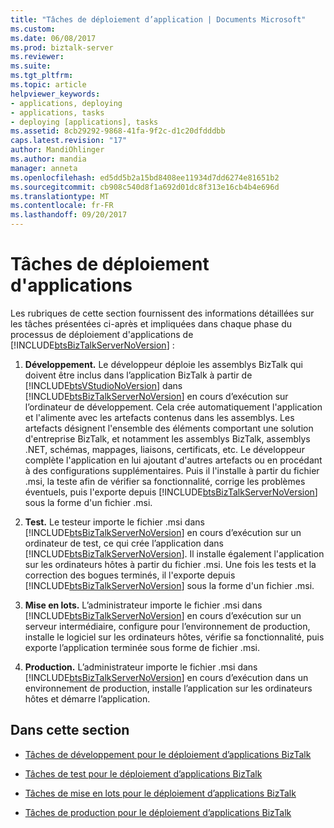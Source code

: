 ```yaml
---
title: "Tâches de déploiement d’application | Documents Microsoft"
ms.custom: 
ms.date: 06/08/2017
ms.prod: biztalk-server
ms.reviewer: 
ms.suite: 
ms.tgt_pltfrm: 
ms.topic: article
helpviewer_keywords:
- applications, deploying
- applications, tasks
- deploying [applications], tasks
ms.assetid: 8cb29292-9868-41fa-9f2c-d1c20dfdddbb
caps.latest.revision: "17"
author: MandiOhlinger
ms.author: mandia
manager: anneta
ms.openlocfilehash: ed5dd5b2a15bd8408ee11934d7dd6274e81651b2
ms.sourcegitcommit: cb908c540d8f1a692d01dc8f313e16cb4b4e696d
ms.translationtype: MT
ms.contentlocale: fr-FR
ms.lasthandoff: 09/20/2017
---
```

# <a name="application-deployment-tasks"></a>Tâches de déploiement d'applications
Les rubriques de cette section fournissent des informations détaillées sur les tâches présentées ci-après et impliquées dans chaque phase du processus de déploiement d'applications de [!INCLUDE[btsBizTalkServerNoVersion](../includes/btsbiztalkservernoversion-md.md)] :  
  
1.  **Développement.** Le développeur déploie les assemblys BizTalk qui doivent être inclus dans l’application BizTalk à partir de [!INCLUDE[btsVStudioNoVersion](../includes/btsvstudionoversion-md.md)] dans [!INCLUDE[btsBizTalkServerNoVersion](../includes/btsbiztalkservernoversion-md.md)] en cours d’exécution sur l’ordinateur de développement. Cela crée automatiquement l'application et l'alimente avec les artefacts contenus dans les assemblys. Les artefacts désignent l'ensemble des éléments comportant une solution d'entreprise BizTalk, et notamment les assemblys BizTalk, assemblys .NET, schémas, mappages, liaisons, certificats, etc. Le développeur complète l'application en lui ajoutant d'autres artefacts ou en procédant à des configurations supplémentaires. Puis il l'installe à partir du fichier .msi, la teste afin de vérifier sa fonctionnalité, corrige les problèmes éventuels, puis l'exporte depuis [!INCLUDE[btsBizTalkServerNoVersion](../includes/btsbiztalkservernoversion-md.md)] sous la forme d'un fichier .msi.  
  
2.  **Test.** Le testeur importe le fichier .msi dans [!INCLUDE[btsBizTalkServerNoVersion](../includes/btsbiztalkservernoversion-md.md)] en cours d’exécution sur un ordinateur de test, ce qui crée l’application dans [!INCLUDE[btsBizTalkServerNoVersion](../includes/btsbiztalkservernoversion-md.md)]. Il installe également l'application sur les ordinateurs hôtes à partir du fichier .msi. Une fois les tests et la correction des bogues terminés, il l'exporte depuis [!INCLUDE[btsBizTalkServerNoVersion](../includes/btsbiztalkservernoversion-md.md)] sous la forme d'un fichier .msi.  
  
3.  **Mise en lots.** L’administrateur importe le fichier .msi dans [!INCLUDE[btsBizTalkServerNoVersion](../includes/btsbiztalkservernoversion-md.md)] en cours d’exécution sur un serveur intermédiaire, configure pour l’environnement de production, installe le logiciel sur les ordinateurs hôtes, vérifie sa fonctionnalité, puis exporte l’application terminée sous forme de fichier .msi.  
  
4.  **Production.** L’administrateur importe le fichier .msi dans [!INCLUDE[btsBizTalkServerNoVersion](../includes/btsbiztalkservernoversion-md.md)] en cours d’exécution dans un environnement de production, installe l’application sur les ordinateurs hôtes et démarre l’application.  
  
## <a name="in-this-section"></a>Dans cette section  
  
-   [Tâches de développement pour le déploiement d’applications BizTalk](../core/development-tasks-for-biztalk-application-deployment.md)  
  
-   [Tâches de test pour le déploiement d’applications BizTalk](../core/testing-tasks-for-biztalk-application-deployment.md)  
  
-   [Tâches de mise en lots pour le déploiement d’applications BizTalk](../core/staging-tasks-for-biztalk-application-deployment.md)  
  
-   [Tâches de production pour le déploiement d’applications BizTalk](../core/production-tasks-for-biztalk-application-deployment.md)